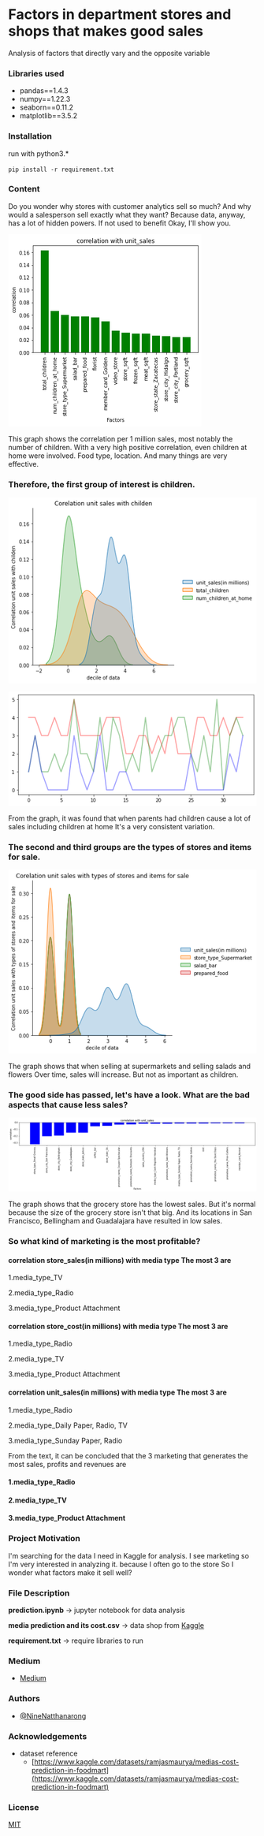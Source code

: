 # Factors in department stores and shops that makes good sales

Analysis of factors that directly vary and the opposite variable

### Libraries used
- pandas==1.4.3
- numpy==1.22.3
- seaborn==0.11.2
- matplotlib==3.5.2

### Installation
run with python3.*

`pip install -r requirement.txt`

### Content

Do you wonder why stores with customer analytics sell so much? And why would a salesperson sell exactly what they want? Because data, anyway, has a lot of hidden powers. If not used to benefit Okay, I'll show you.

![graph](https://github.com/NineNatthanarong/analysis-of-product-sales/blob/main/output.png)

This graph shows the correlation per 1 million sales, most notably the number of children. With a very high positive correlation, even children at home were involved. Food type, location. And many things are very effective.

### Therefore, the first group of interest is children.

![graph](https://github.com/NineNatthanarong/analysis-of-product-sales/blob/main/output2.png)

![graph](https://github.com/NineNatthanarong/analysis-of-product-sales/blob/main/output3.png)

From the graph, it was found that when parents had children cause a lot of sales including children at home It's a very consistent variation.

### The second and third groups are the types of stores and items for sale.

![graph](https://github.com/NineNatthanarong/analysis-of-product-sales/blob/main/output4.png)

The graph shows that when selling at supermarkets and selling salads and flowers Over time, sales will increase. But not as important as children.

### The good side has passed, let's have a look. What are the bad aspects that cause less sales?

![graph](https://github.com/NineNatthanarong/analysis-of-product-sales/blob/main/output5.png)

The graph shows that the grocery store has the lowest sales. But it's normal because the size of the grocery store isn't that big. And its locations in San Francisco, Bellingham and Guadalajara have resulted in low sales.

### So what kind of marketing is the most profitable?

#### correlation store_sales(in millions) with media type The most 3 are

1.media_type_TV

2.media_type_Radio

3.media_type_Product Attachment

#### correlation store_cost(in millions) with media type The most 3 are

1.media_type_Radio

2.media_type_TV

3.media_type_Product Attachment

#### correlation unit_sales(in millions) with media type The most 3 are

1.media_type_Radio

2.media_type_Daily Paper, Radio, TV

3.media_type_Sunday Paper, Radio

From the text, it can be concluded that the 3 marketing that generates the most sales, profits and revenues are

#### 1.media_type_Radio
#### 2.media_type_TV
#### 3.media_type_Product Attachment
### Project Motivation
I'm searching for the data I need in Kaggle for analysis. I see marketing so I'm very interested in analyzing it. because I often go to the store So I wonder what factors make it sell well?
### File Description
**prediction.ipynb** -> jupyter notebook for data analysis

**media prediction and its cost.csv** -> data shop from [Kaggle](https://www.kaggle.com/)

**requirement.txt** -> require libraries to run
### Medium
- [Medium](https://medium.com/@ninenatthanarong/factors-in-department-stores-and-shops-that-makes-good-sales-3b5cb6434891)
### Authors

- [@NineNatthanarong](https://github.com/NineNatthanarong)
### Acknowledgements
- dataset reference
    - [https://www.kaggle.com/datasets/ramjasmaurya/medias-cost-prediction-in-foodmart](https://www.kaggle.com/datasets/ramjasmaurya/medias-cost-prediction-in-foodmart)
### License

[MIT](https://choosealicense.com/licenses/mit/)